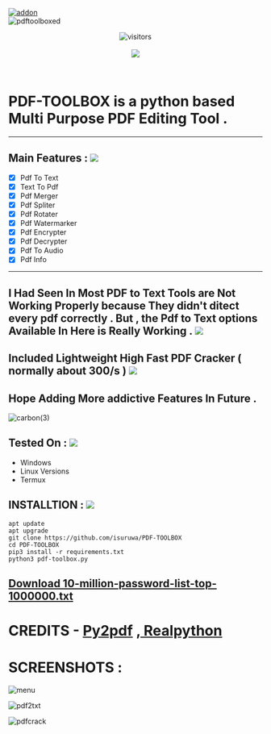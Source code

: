<a href="https://github.com/isuruwa/PDF-TOOLBOX"><img title="addon" src="https://img.shields.io/badge/isuruwa-PDF--TOOLBOX-brightgreen?style=for-the-badge&logo=appveyor"></a>
<br>
![pdftoolboxed](https://user-images.githubusercontent.com/72663288/127748532-01c884ce-a6f3-4f50-9ee7-7ef0fa3d79c8.png)
<br>
<p align="center">
<img align="center" alt="visitors" src="https://visitor-badge.glitch.me/badge?page_id=pdftoolbox" />
  <br>
  <br>
<a href="https://hits.seeyoufarm.com"><img src="https://hits.seeyoufarm.com/api/count/incr/badge.svg?url=https%3A%2F%2Fgithub.com%2Fisuruwa&count_bg=%2379C83D&title_bg=%23555555&icon=&icon_color=%23E7E7E7&title=hits&edge_flat=false"/></a>
</p>
<br>

# PDF-TOOLBOX is a python based Multi Purpose PDF Editing  Tool .

---
## Main Features  : <img src="https://img.icons8.com/nolan/64/pdf.png"/>
- [X] Pdf To Text
- [X] Text To Pdf
- [X] Pdf Merger
- [X] Pdf Spliter
- [X] Pdf Rotater
- [X] Pdf Watermarker
- [X] Pdf Encrypter
- [X] Pdf Decrypter
- [X] Pdf To Audio
- [X] Pdf Info
---

## I Had Seen In Most PDF to Text Tools are Not Working Properly because They didn't ditect every pdf correctly . But , the Pdf to Text options Available In Here is Really Working . <img src="https://img.icons8.com/color-glass/48/000000/double-tick.png"/>
## Included Lightweight High Fast PDF Cracker ( normally about 300/s ) <img src="https://img.icons8.com/color-glass/48/000000/double-tick.png"/>
## Hope Adding More addictive Features In Future .

![carbon(3)](https://user-images.githubusercontent.com/72663288/127749314-0acce68a-15d7-48de-a9e7-4cfc7b11604f.png)

## Tested On : <img src="https://img.icons8.com/color/48/000000/pdf.png"/>

* Windows
* Linux Versions
* Termux

## INSTALLTION : <img src="https://img.icons8.com/color/48/000000/pdf.png"/>

``` 
apt update
apt upgrade
git clone https://github.com/isuruwa/PDF-TOOLBOX
cd PDF-TOOLBOX
pip3 install -r requirements.txt
python3 pdf-toolbox.py

```

## <a href="https://github.com/isuruwa/PDF-TOOLBOX/archive/refs/tags/PassList.zip">Download 10-million-password-list-top-1000000.txt</a>


# CREDITS - <a href="https://pypi.org/project/py2pdf/">Py2pdf</a> ,<a href="https://realpython.com/pdf-python/"> Realpython</a>

# SCREENSHOTS : 

![menu](https://user-images.githubusercontent.com/72663288/127749986-3876ec4d-3fab-46d5-8bbb-47d93591df11.PNG)

![pdf2txt](https://user-images.githubusercontent.com/72663288/127749988-e118bb28-c35f-42f3-8218-b217a4c2ba55.PNG)

![pdfcrack](https://user-images.githubusercontent.com/72663288/127749989-c4366644-d1f8-4b3b-90c5-9a969f7c4c8c.PNG)

